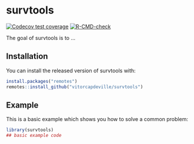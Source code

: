 
<!-- README.md is generated from README.Rmd. Please edit that file -->

# survtools

<!-- badges: start -->

[![Codecov test
coverage](https://codecov.io/gh/vitorcapdeville/survtools/branch/main/graph/badge.svg)](https://codecov.io/gh/vitorcapdeville/survtools?branch=main)
[![R-CMD-check](https://github.com/vitorcapdeville/survtools/workflows/R-CMD-check/badge.svg)](https://github.com/vitorcapdeville/survtools/actions)
<!-- badges: end -->

The goal of survtools is to …

## Installation

You can install the released version of survtools with:

``` r
install.packages("remotes")
remotes::install_github("vitorcapdeville/survtools")
```

## Example

This is a basic example which shows you how to solve a common problem:

``` r
library(survtools)
## basic example code
```
